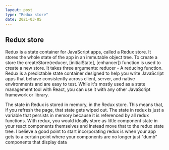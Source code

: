 ```yaml
---
layout: post
type: "Redux store"
date: 2021-03-05
---
```

## Redux store

Redux is a state container for JavaScript apps, called a Redux store. It stores the whole state of the app in an immutable object tree. To create a store the createStore(reducer, [initialState], [enhancer]) function is used to create a new store. It takes three arguments: reducer - A reducing function.
Redux is a predictable state container designed to help you write JavaScript apps that behave consistently across client, server, and native environments and are easy to test. While it's mostly used as a state management tool with React, you can use it with any other JavaScript framework or library.

The state in Redux is stored in memory, in the Redux store. This means that, if you refresh the page, that state gets wiped out. The state in redux is just a variable that persists in memory because it is referenced  by all redux functions.
With redux, you would ideally store as little component state in your react components themselves and instead move that to the redux state tree. I believe a good point to start incorporating redux is when your app gets to a certain point where your components are no longer just "dumb" components that display data